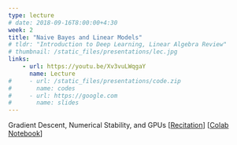 ```yaml
---
type: lecture
# date: 2018-09-16T8:00:00+4:30
week: 2
title: "Naive Bayes and Linear Models"
# tldr: "Introduction to Deep Learning, Linear Algebra Review"
# thumbnail: /static_files/presentations/lec.jpg
links: 
    - url: https://youtu.be/Xv3vuLWqgaY
      name: Lecture
#     - url: /static_files/presentations/code.zip
#       name: codes
#     - url: https://google.com
#       name: slides
---
```

Gradient Descent, Numerical Stability, and GPUs
[[Recitation](https://youtu.be/3mYiz_k8FfU)] [[Colab Notebook](https://colab.research.google.com/drive/1x0qGup_gttzE-vgSt4XA_kvwGeyqj3sS?usp=sharing)]
